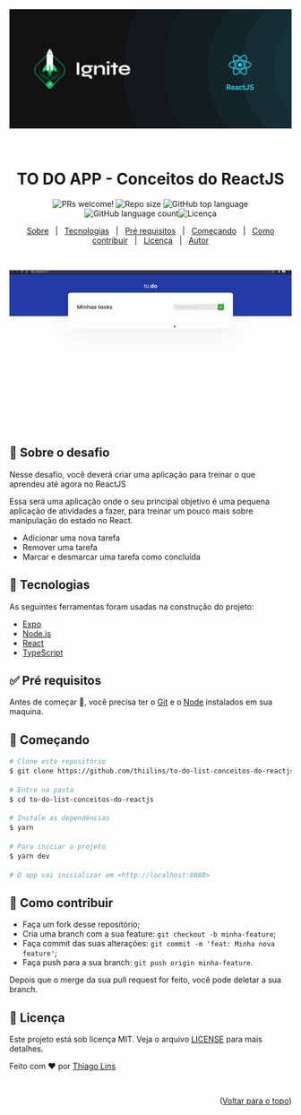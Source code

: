 <div align="center" id="top"> 
  <img src="./.github/banner-reactJS.png" alt="TO DO APP" />

  &#xa0;

  <!-- <a href="https://01githubexplorer.netlify.com">Demo</a> -->
</div>

<h1 align="center">TO DO APP - Conceitos do ReactJS </h1>

<p align="center">
  <img src="https://img.shields.io/static/v1?label=PRs&message=welcome&color=04D361&labelColor=000000?color=04D361&style=for-the-badge" alt="PRs welcome!" />
<img  alt="Repo size"  src="https://img.shields.io/github/repo-size/thiilins/to-do-list-conceitos-do-reactJS?color=04D361&style=for-the-badge">
<img  alt="GitHub top language"  src="https://img.shields.io/github/languages/top/thiilins/to-do-list-conceitos-do-reactJS?color=04d361&style=for-the-badge"> <img  alt="GitHub language count"  src="https://img.shields.io/github/languages/count/thiilins/to-do-list-conceitos-do-reactJS?color=04d361&style=for-the-badge"><img alt="Licença" src="https://img.shields.io/github/license/thiilins/to-do-list-conceitos-do-reactJS?color=04d361&style=for-the-badge">

  <!-- <img alt="Github issues" src="https://img.shields.io/github/issues/thiilins/to-do-list-conceitos-do-reactJS?color=04d361&style=for-the-badge" /> -->

  <!-- <img alt="Github forks" src="https://img.shields.io/github/forks/thiilins/to-do-list-conceitos-do-reactJS?color=04d361&style=for-the-badge" /> -->

  <!-- <img alt="Github stars" src="https://img.shields.io/github/stars/thiilins/to-do-list-conceitos-do-reactJS?color=04d361&style=for-the-badge" /> -->


</p>

<!-- Status -->

<!-- <h4 align="center"> 
	🚧  01 Github Explorer 🚀 Em construção...  🚧
</h4> 

<hr> -->

<p align="center">
  <a href="#dart-sobre-o-desafio">Sobre</a> &#xa0; | &#xa0; 
   <a href="#rocket-tecnologias">Tecnologias</a> &#xa0; | &#xa0;
  <a href="#white_check_mark-pré-requesitos">Pré requisitos</a> &#xa0; | &#xa0;
  <a href="#checkered_flag-começando">Começando</a> &#xa0; | &#xa0;
  <a href="#thinking-como-contribuir">Como contribuir</a> &#xa0; | &#xa0;
  <a href="#memo-licença">Licença</a> &#xa0; | &#xa0;
  <a href="https://github.com/thiilins" target="_blank">Autor</a>
</p>
 
 &#xa0;

 <p align="center">
 <img src="./.github/app-preview.gif" alt="TO DO App" />
 </p>
<br>


## :dart: Sobre o desafio ##

Nesse desafio, você deverá criar uma aplicação para treinar o que aprendeu até agora no ReactJS

Essa será uma aplicação onde o seu principal objetivo é uma pequena aplicação de atividades a fazer, para treinar um pouco mais sobre manipulação do estado no React.

- Adicionar uma nova tarefa
- Remover uma tarefa
- Marcar e desmarcar uma tarefa como concluída

## :rocket: Tecnologias ##

As seguintes ferramentas foram usadas na construção do projeto:

- [Expo](https://expo.io/)
- [Node.js](https://nodejs.org/en/)
- [React](https://pt-br.reactjs.org/)
- [TypeScript](https://www.typescriptlang.org/)

## :white_check_mark: Pré requisitos ##

Antes de começar :checkered_flag:, você precisa ter o [Git](https://git-scm.com) e o [Node](https://nodejs.org/en/) instalados em sua maquina.

## :checkered_flag: Começando ##

```bash
# Clone este repositório
$ git clone https://github.com/thiilins/to-do-list-conceitos-do-reactjs

# Entre na pasta
$ cd to-do-list-conceitos-do-reactjs

# Instale as dependências
$ yarn

# Para iniciar o projeto
$ yarn dev

# O app vai inicializar em <http://localhost:8080>
```


## :thinking: Como contribuir

- Faça um fork desse repositório;
- Cria uma branch com a sua feature: `git checkout -b minha-feature`;
- Faça commit das suas alterações: `git commit -m 'feat: Minha nova feature'`;
- Faça push para a sua branch: `git push origin minha-feature`.

Depois que o merge da sua pull request for feito, você pode deletar a sua branch.

## :memo: Licença ##

Este projeto está sob licença MIT. Veja o arquivo [LICENSE](LICENSE.md) para mais detalhes.


Feito com :heart: por <a href="https://github.com/thiilins" target="_blank">Thiago Lins</a>

&#xa0;


<p align="right">(<a href="#top">Voltar para o topo</a>)</p>
